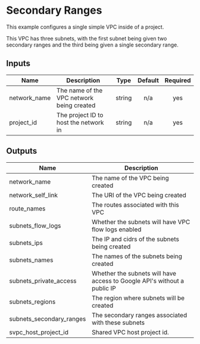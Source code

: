 # Secondary Ranges

This example configures a single simple VPC inside of a project.

This VPC has three subnets, with the first subnet being given two secondary
ranges and the third being given a single secondary range.

<!-- BEGINNING OF PRE-COMMIT-TERRAFORM DOCS HOOK -->
## Inputs

| Name | Description | Type | Default | Required |
|------|-------------|:----:|:-----:|:-----:|
| network\_name | The name of the VPC network being created | string | n/a | yes |
| project\_id | The project ID to host the network in | string | n/a | yes |

## Outputs

| Name | Description |
|------|-------------|
| network\_name | The name of the VPC being created |
| network\_self\_link | The URI of the VPC being created |
| route\_names | The routes associated with this VPC |
| subnets\_flow\_logs | Whether the subnets will have VPC flow logs enabled |
| subnets\_ips | The IP and cidrs of the subnets being created |
| subnets\_names | The names of the subnets being created |
| subnets\_private\_access | Whether the subnets will have access to Google API's without a public IP |
| subnets\_regions | The region where subnets will be created |
| subnets\_secondary\_ranges | The secondary ranges associated with these subnets |
| svpc\_host\_project\_id | Shared VPC host project id. |

<!-- END OF PRE-COMMIT-TERRAFORM DOCS HOOK -->
